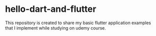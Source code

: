 # hello-dart-and-flutter
This repository is created to share my basic flutter application examples that I implement while studying on udemy course.
